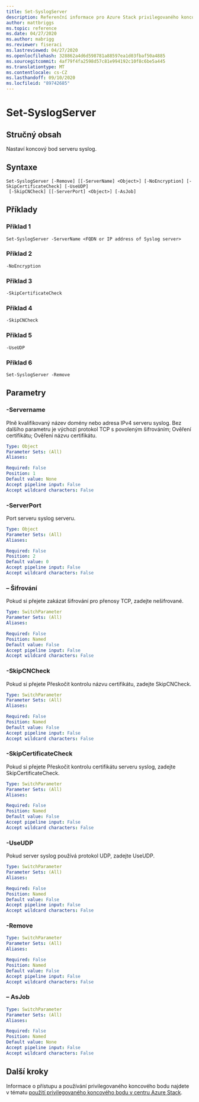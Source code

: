 ```yaml
---
title: Set-SyslogServer
description: Referenční informace pro Azure Stack privilegovaného koncového bodu prostředí PowerShell – Close-PrivilegedEndpoint
author: mattbriggs
ms.topic: reference
ms.date: 04/27/2020
ms.author: mabrigg
ms.reviewer: fiseraci
ms.lastreviewed: 04/27/2020
ms.openlocfilehash: 328862a4d6d598781a88597ea1d03fbaf50a4885
ms.sourcegitcommit: 4af79f4fa2598d57c81e994192c10f8c6be5a445
ms.translationtype: MT
ms.contentlocale: cs-CZ
ms.lasthandoff: 09/10/2020
ms.locfileid: "89742685"
---
```

# <a name="set-syslogserver"></a>Set-SyslogServer

## <a name="synopsis"></a>Stručný obsah
Nastaví koncový bod serveru syslog.

## <a name="syntax"></a>Syntaxe

```
Set-SyslogServer [-Remove] [[-ServerName] <Object>] [-NoEncryption] [-SkipCertificateCheck] [-UseUDP]
 [-SkipCNCheck] [[-ServerPort] <Object>] [-AsJob]
```


## <a name="examples"></a>Příklady

### <a name="example-1"></a>Příklad 1

```
Set-SyslogServer -ServerName <FQDN or IP address of Syslog server>
```

### <a name="example-2"></a>Příklad 2
```
-NoEncryption
```

### <a name="example-3"></a>Příklad 3
```
-SkipCertificateCheck
```

### <a name="example-4"></a>Příklad 4
```
-SkipCNCheck
```

### <a name="example-5"></a>Příklad 5
```
-UseUDP
```

### <a name="example-6"></a>Příklad 6
```
Set-SyslogServer -Remove
```

## <a name="parameters"></a>Parametry

### <a name="-servername"></a>-Servername
Plně kvalifikovaný název domény nebo adresa IPv4 serveru syslog.
Bez dalšího parametru je výchozí protokol TCP s povoleným šifrováním; Ověření certifikátu; Ověření názvu certifikátu.

```yaml
Type: Object
Parameter Sets: (All)
Aliases:

Required: False
Position: 1
Default value: None
Accept pipeline input: False
Accept wildcard characters: False
```

### <a name="-serverport"></a>-ServerPort
Port serveru syslog serveru.

```yaml
Type: Object
Parameter Sets: (All)
Aliases:

Required: False
Position: 2
Default value: 0
Accept pipeline input: False
Accept wildcard characters: False
```

### <a name="-noencryption"></a>– Šifrování
Pokud si přejete zakázat šifrování pro přenosy TCP, zadejte nešifrované.

```yaml
Type: SwitchParameter
Parameter Sets: (All)
Aliases:

Required: False
Position: Named
Default value: False
Accept pipeline input: False
Accept wildcard characters: False
```

### <a name="-skipcncheck"></a>-SkipCNCheck
Pokud si přejete Přeskočit kontrolu názvu certifikátu, zadejte SkipCNCheck.

```yaml
Type: SwitchParameter
Parameter Sets: (All)
Aliases:

Required: False
Position: Named
Default value: False
Accept pipeline input: False
Accept wildcard characters: False
```

### <a name="-skipcertificatecheck"></a>-SkipCertificateCheck
Pokud si přejete Přeskočit kontrolu certifikátu serveru syslog, zadejte SkipCertificateCheck.

```yaml
Type: SwitchParameter
Parameter Sets: (All)
Aliases:

Required: False
Position: Named
Default value: False
Accept pipeline input: False
Accept wildcard characters: False
```

### <a name="-useudp"></a>-UseUDP
Pokud server syslog používá protokol UDP, zadejte UseUDP.

```yaml
Type: SwitchParameter
Parameter Sets: (All)
Aliases:

Required: False
Position: Named
Default value: False
Accept pipeline input: False
Accept wildcard characters: False
```

### <a name="-remove"></a>-Remove
 

```yaml
Type: SwitchParameter
Parameter Sets: (All)
Aliases:

Required: False
Position: Named
Default value: False
Accept pipeline input: False
Accept wildcard characters: False
```

### <a name="-asjob"></a>– AsJob


```yaml
Type: SwitchParameter
Parameter Sets: (All)
Aliases:

Required: False
Position: Named
Default value: None
Accept pipeline input: False
Accept wildcard characters: False
```

## <a name="next-steps"></a>Další kroky

Informace o přístupu a používání privilegovaného koncového bodu najdete v tématu [použití privilegovaného koncového bodu v centru Azure Stack](../../operator/azure-stack-privileged-endpoint.md).

